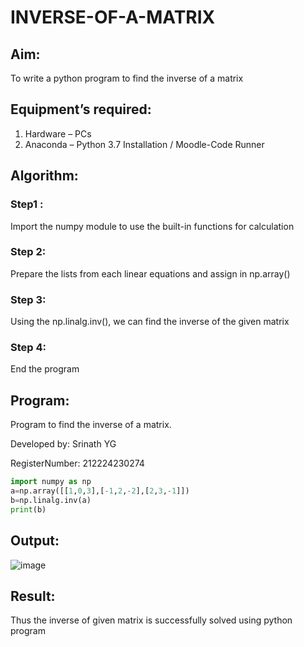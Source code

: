 # INVERSE-OF-A-MATRIX
## Aim:
To write a python program to find the inverse of a matrix
## Equipment’s required:
1. 	Hardware – PCs
2. 	Anaconda – Python 3.7 Installation / Moodle-Code Runner
## Algorithm:
### Step1 : 
Import the numpy module to use the built-in functions for calculation
### Step 2: 
Prepare the lists from each linear equations and assign in np.array()
### Step 3: 
Using the np.linalg.inv(), we can find the inverse of the given matrix
### Step 4: 
End the program

## Program:
Program to find the inverse of a matrix.

Developed by: Srinath YG

RegisterNumber: 212224230274
```python
import numpy as np
a=np.array([[1,0,3],[-1,2,-2],[2,3,-1]])
b=np.linalg.inv(a)
print(b)
```
## Output:

![image](https://github.com/user-attachments/assets/d995e8d3-19f4-4e47-9b39-a1b9286810b1)


## Result:
Thus the inverse of given matrix is successfully solved using python program

